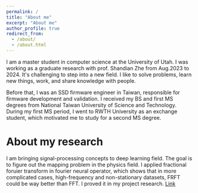 ```yaml
---
permalink: /
title: "About me"
excerpt: "About me"
author_profile: true
redirect_from: 
  - /about/
  - /about.html
---
```


I am a master student in computer science at the University of Utah. I was working as a graduate research with prof. Shandian Zhe from Aug.2023 to 2024. It's challenging to step into a new field. I like to solve problems, learn new things, work, and share knowledge with people.  

Before that, I was an SSD firmware engineer in Taiwan, responsible for firmware development and validation. I received my BS and first MS degrees from National Taiwan University of Science and Technology. During my first MS period, I went to RWTH University as an exchange student, which motivated me to study for a second MS degree.

About my research
======
I am bringing signal-processing concepts to deep learning field. The goal is to figure out the mapping problem in the physics field.
I applied fractional foruier transform in fourier neural operator, which shows that in more complicated cases, high-frequency and non-stationary datasets, FRFT could be way better than FFT. I proved it in my project research. [Link](https://github.com/suweiyang0106/FRFTNO---Project/blob/main/Result/Project%20presentation.pdf)
